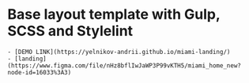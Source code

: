 # Base layout template with Gulp, SCSS and Stylelint
    - [DEMO LINK](https://yelnikov-andrii.github.io/miami-landing/)
    - [landing](https://www.figma.com/file/nHz8bflIwJaWP3P99vKTH5/miami_home_new?node-id=16033%3A3)
